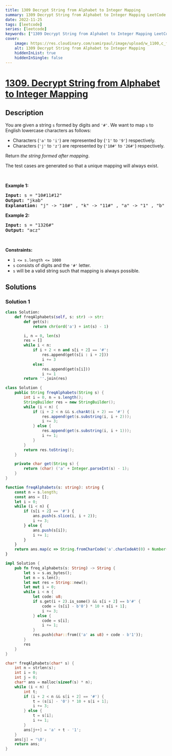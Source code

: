 ```yaml
---
title: 1309 Decrypt String from Alphabet to Integer Mapping
summary: 1309 Decrypt String from Alphabet to Integer Mapping LeetCode Solution Explained
date: 2022-11-25
tags: [leetcode]
series: [leetcode]
keywords: ["1309 Decrypt String from Alphabet to Integer Mapping LeetCode Solution Explained in all languages", "1309 Decrypt String from Alphabet to Integer Mapping", "LeetCode", "leetcode solution in Python3 C++ Java Go PHP Ruby Swift TypeScript Rust C# JavaScript C", "GeeksforGeeks", "InterviewBit", "Coding Ninjas", "HackerRank", "HackerEarth", "CodeChef", "TopCoder", "AlgoExpert", "freeCodeCamp", "Codeforces", "GitHub", "AtCoder", "Samir Paul"]
cover:
    image: https://res.cloudinary.com/samirpaul/image/upload/w_1100,c_fit,co_rgb:FFFFFF,l_text:Arial_75_bold:1309 Decrypt String from Alphabet to Integer Mapping - Solution Explained/problem-solving.webp
    alt: 1309 Decrypt String from Alphabet to Integer Mapping
    hiddenInList: true
    hiddenInSingle: false
---
```



# [1309. Decrypt String from Alphabet to Integer Mapping](https://leetcode.com/problems/decrypt-string-from-alphabet-to-integer-mapping)


## Description

<p>You are given a string <code>s</code> formed by digits and <code>&#39;#&#39;</code>. We want to map <code>s</code> to English lowercase characters as follows:</p>

<ul>
	<li>Characters (<code>&#39;a&#39;</code> to <code>&#39;i&#39;</code>) are represented by (<code>&#39;1&#39;</code> to <code>&#39;9&#39;</code>) respectively.</li>
	<li>Characters (<code>&#39;j&#39;</code> to <code>&#39;z&#39;</code>) are represented by (<code>&#39;10#&#39;</code> to <code>&#39;26#&#39;</code>) respectively.</li>
</ul>

<p>Return <em>the string formed after mapping</em>.</p>

<p>The test cases are generated so that a unique mapping will always exist.</p>

<p>&nbsp;</p>
<p><strong class="example">Example 1:</strong></p>

<pre>
<strong>Input:</strong> s = &quot;10#11#12&quot;
<strong>Output:</strong> &quot;jkab&quot;
<strong>Explanation:</strong> &quot;j&quot; -&gt; &quot;10#&quot; , &quot;k&quot; -&gt; &quot;11#&quot; , &quot;a&quot; -&gt; &quot;1&quot; , &quot;b&quot; -&gt; &quot;2&quot;.
</pre>

<p><strong class="example">Example 2:</strong></p>

<pre>
<strong>Input:</strong> s = &quot;1326#&quot;
<strong>Output:</strong> &quot;acz&quot;
</pre>

<p>&nbsp;</p>
<p><strong>Constraints:</strong></p>

<ul>
	<li><code>1 &lt;= s.length &lt;= 1000</code></li>
	<li><code>s</code> consists of digits and the <code>&#39;#&#39;</code> letter.</li>
	<li><code>s</code> will be a valid string such that mapping is always possible.</li>
</ul>

## Solutions

### Solution 1

<!-- tabs:start -->

```python
class Solution:
    def freqAlphabets(self, s: str) -> str:
        def get(s):
            return chr(ord('a') + int(s) - 1)

        i, n = 0, len(s)
        res = []
        while i < n:
            if i + 2 < n and s[i + 2] == '#':
                res.append(get(s[i : i + 2]))
                i += 3
            else:
                res.append(get(s[i]))
                i += 1
        return ''.join(res)
```

```java
class Solution {
    public String freqAlphabets(String s) {
        int i = 0, n = s.length();
        StringBuilder res = new StringBuilder();
        while (i < n) {
            if (i + 2 < n && s.charAt(i + 2) == '#') {
                res.append(get(s.substring(i, i + 2)));
                i += 3;
            } else {
                res.append(get(s.substring(i, i + 1)));
                i += 1;
            }
        }
        return res.toString();
    }

    private char get(String s) {
        return (char) ('a' + Integer.parseInt(s) - 1);
    }
}
```

```ts
function freqAlphabets(s: string): string {
    const n = s.length;
    const ans = [];
    let i = 0;
    while (i < n) {
        if (s[i + 2] == '#') {
            ans.push(s.slice(i, i + 2));
            i += 3;
        } else {
            ans.push(s[i]);
            i += 1;
        }
    }
    return ans.map(c => String.fromCharCode('a'.charCodeAt(0) + Number(c) - 1)).join('');
}
```

```rust
impl Solution {
    pub fn freq_alphabets(s: String) -> String {
        let s = s.as_bytes();
        let n = s.len();
        let mut res = String::new();
        let mut i = 0;
        while i < n {
            let code: u8;
            if s.get(i + 2).is_some() && s[i + 2] == b'#' {
                code = (s[i] - b'0') * 10 + s[i + 1];
                i += 3;
            } else {
                code = s[i];
                i += 1;
            }
            res.push(char::from(('a' as u8) + code - b'1'));
        }
        res
    }
}
```

```c
char* freqAlphabets(char* s) {
    int n = strlen(s);
    int i = 0;
    int j = 0;
    char* ans = malloc(sizeof(s) * n);
    while (i < n) {
        int t;
        if (i + 2 < n && s[i + 2] == '#') {
            t = (s[i] - '0') * 10 + s[i + 1];
            i += 3;
        } else {
            t = s[i];
            i += 1;
        }
        ans[j++] = 'a' + t - '1';
    }
    ans[j] = '\0';
    return ans;
}
```

<!-- tabs:end -->

<!-- end -->
